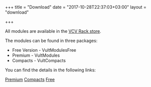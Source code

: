 +++
title = "Download"
date = "2017-10-28T22:37:03+03:00"
layout = "download"

+++

All modules are available in the [VCV Rack store](https://vcvrack.com/plugins.html#Vult).

The modules can be found in three packages:

- Free Version - VultModulesFree
- Premium - VultModules
- Compacts - VultCompacts

You can find the details in the following links:

<a href="/premium/" class="btn btn-primary" role="button">Premium</a>
<a href="/compacts/" class="btn btn-primary" role="button">Compacts</a>
<a href="/free/" class="btn btn-primary" role="button">Free</a>


